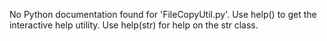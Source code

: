 No Python documentation found for 'FileCopyUtil.py'.
Use help() to get the interactive help utility.
Use help(str) for help on the str class.

